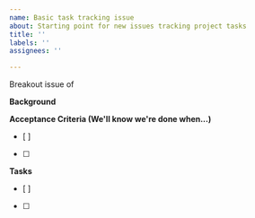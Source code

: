 ```yaml
---
name: Basic task tracking issue
about: Starting point for new issues tracking project tasks
title: ''
labels: ''
assignees: ''

---
```


Breakout issue of <story>

**Background**

**Acceptance Criteria (We'll know we're done when...)**
- [ ] 
- [ ] 

**Tasks**
- [ ] 
- [ ]
